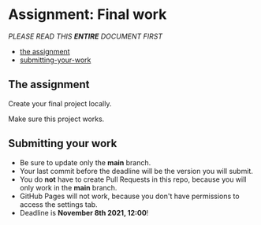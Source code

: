 # Assignment: Final work

*PLEASE READ THIS **ENTIRE** DOCUMENT FIRST*

* [the assignment](#the-assignment)
* [submitting-your-work](#submitting-your-work)


## The assignment

Create your final project locally. 

Make sure this project works. 

## Submitting your work

* Be sure to update only the **main** branch.
* Your last commit before the deadline will be the version you will submit.
* You do **not** have to create Pull Requests in this repo, because you will only work in the **main** branch.
* GitHub Pages will not work, because you don't have permissions to access the settings tab.
* Deadline is **November 8th 2021, 12:00**!



